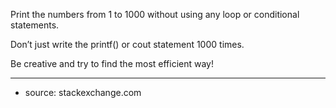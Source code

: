 

Print the numbers from 1 to 1000 without using any loop or conditional statements.

Don’t just write the printf() or cout statement 1000 times.

Be creative and try to find the most efficient way!

* * *

- source: stackexchange.com

